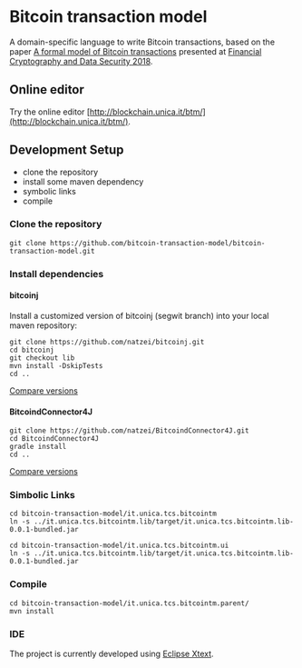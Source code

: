 # Bitcoin transaction model

A domain-specific language to write Bitcoin transactions, based on the paper
[A formal model of Bitcoin transactions](https://eprint.iacr.org/2017/1124.pdf) presented at [Financial Cryptography and Data Security 2018](http://fc18.ifca.ai/).


## Online editor

Try the online editor [http://blockchain.unica.it/btm/](http://blockchain.unica.it/btm/).

## Development Setup

- clone the repository
- install some maven dependency
- symbolic links
- compile

### Clone the repository
```
git clone https://github.com/bitcoin-transaction-model/bitcoin-transaction-model.git
```

### Install dependencies

#### bitcoinj

Install a customized version of bitcoinj (segwit branch) into your local maven repository:
```
git clone https://github.com/natzei/bitcoinj.git
cd bitcoinj
git checkout lib
mvn install -DskipTests
cd ..
```

[Compare versions](https://github.com/bitcoinj/bitcoinj/compare/segwit...natzei:lib)

#### BitcoindConnector4J

```
git clone https://github.com/natzei/BitcoindConnector4J.git
cd BitcoindConnector4J
gradle install
cd ..
```

[Compare versions](https://github.com/SulacoSoft/BitcoindConnector4J/compare/master...natzei:master)


### Simbolic Links

```
cd bitcoin-transaction-model/it.unica.tcs.bitcointm
ln -s ../it.unica.tcs.bitcointm.lib/target/it.unica.tcs.bitcointm.lib-0.0.1-bundled.jar
```

```
cd bitcoin-transaction-model/it.unica.tcs.bitcointm.ui
ln -s ../it.unica.tcs.bitcointm.lib/target/it.unica.tcs.bitcointm.lib-0.0.1-bundled.jar
```


### Compile
```
cd bitcoin-transaction-model/it.unica.tcs.bitcointm.parent/
mvn install
```

### IDE

The project is currently developed using [Eclipse Xtext](https://www.eclipse.org/Xtext/download.html).


